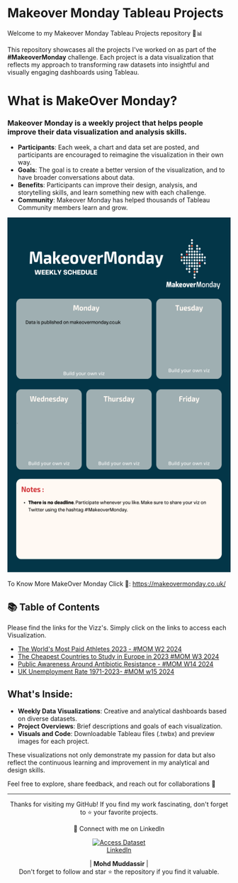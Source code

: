 # Makeover Monday Tableau Projects
Welcome to my Makeover Monday Tableau Projects repository 🎨📊

This repository showcases all the projects I've worked on as part of the **#MakeoverMonday** challenge. Each project is a data visualization that reflects my approach to transforming raw datasets into insightful and visually engaging dashboards using Tableau.

# What is MakeOver Monday?
### Makeover Monday is a weekly project that helps people improve their data visualization and analysis skills. 
- **Participants**: Each week, a chart and data set are posted, and participants are encouraged to reimagine the visualization in their own way.
- **Goals**: The goal is to create a better version of the visualization, and to have broader conversations about data.
- **Benefits**: Participants can improve their design, analysis, and storytelling skills, and learn something new with each challenge.
- **Community**: Makeover Monday has helped thousands of Tableau Community members learn and grow.

<div align="center">
    <img src="https://github.com/mohd-muddassir99/MakeoverMonday-TableauProjects/blob/main/MOM%20PIc.png" width="600px" height="800px">
</div> 

To Know More MakeOver Monday Click 🔗: https://makeovermonday.co.uk/

## 📚 Table of Contents

Please find the links for the Vizz's. Simply click on the links to access each Visualization.
- [The World's Most Paid Athletes 2023 - #MOM W2 2024](https://github.com/mohd-muddassir99/MakeoverMonday-TableauProjects/tree/00af773ad3348e3b30d652a370fc8a172c9e0190/The%20World's%20Most%20Paid%20Athletes%202023%20-%20%23MOM%20W2%202024)
- [The Cheapest Countries to Study in Europe in 2023 #MOM W3 2024](https://github.com/mohd-muddassir99/MakeoverMonday-TableauProjects/tree/00af773ad3348e3b30d652a370fc8a172c9e0190/The%20Cheapest%20Countries%20to%20Study%20in%20Europe%20in%202023%20%23MOM%20W3%202024)
- [Public Awareness Around Antibiotic Resistance - #MOM W14 2024](https://github.com/mohd-muddassir99/MakeoverMonday-TableauProjects/tree/9a2e91e08aae080e5d75d7a3a06dbfc55213e706/Public%20Awareness%20Around%20Antibiotic%20Resistance%20-%20%23MOM%20W14%202024)
- [UK Unemployment Rate 1971-2023- #MOM w15  2024](https://github.com/mohd-muddassir99/MakeoverMonday-TableauProjects/tree/main/UK%20Unemployment%20Rate%201971-2023-%20%23MOM%20w15%20%202024)

## What's Inside:
- **Weekly Data Visualizations**: Creative and analytical dashboards based on diverse datasets.
- **Project Overviews**: Brief descriptions and goals of each visualization.
- **Visuals and Code**: Downloadable Tableau files (.twbx) and preview images for each project.

These visualizations not only demonstrate my passion for data but also reflect the continuous learning and improvement in my analytical and design skills. 

Feel free to explore, share feedback, and reach out for collaborations 📍


---

<div align="center">
<p align="center">
    Thanks for visiting my GitHub! If you find my work fascinating, don't forget to ⭐️ your favorite projects. 
    
🔗 Connect with me on LinkedIn 
 
  <p align="center">
    <a href="https://www.linkedin.com/in/mohd-muddassir99/">
        <img src="https://upload.wikimedia.org/wikipedia/commons/thumb/c/ca/LinkedIn_logo_initials.png/640px-LinkedIn_logo_initials.png" width="65px" alt="Access Dataset"><br>
        LinkedIn
    </a>

   | **Mohd Muddassir** | </a> <br>
Don't forget to follow and star ⭐ the repository if you find it valuable.
</div>

